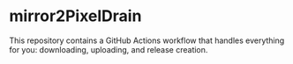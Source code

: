 # mirror2PixelDrain
This repository contains a GitHub Actions workflow that handles everything for you: downloading, uploading, and release creation.
